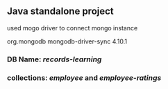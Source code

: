 <ul>
<ol><h2>Java standalone project</h2></ol>
<ol><p>used mogo driver to connect mongo instance</p></ol>
<ol><p>
      <dependency>
            <groupId>org.mongodb</groupId>
            <artifactId>mongodb-driver-sync</artifactId>
            <version>4.10.1</version>
        </dependency>
</p></ol>
<ol><p>
  <h3>DB Name: <i>records-learning</i></h3>
  <h3>collections: <i>employee</i> and <i>employee-ratings</i></h3>
</p> </ol>
</ul>
